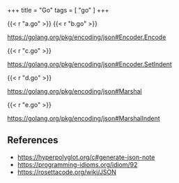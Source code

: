 +++
title = "Go"
tags = [ "go" ]
+++

{{< r "a.go" >}}
{{< r "b.go" >}}

<https://golang.org/pkg/encoding/json#Encoder.Encode>

{{< r "c.go" >}}

<https://golang.org/pkg/encoding/json#Encoder.SetIndent>

{{< r "d.go" >}}

<https://golang.org/pkg/encoding/json#Marshal>

{{< r "e.go" >}}

<https://golang.org/pkg/encoding/json#MarshalIndent>

## References

- <https://hyperpolyglot.org/c#generate-json-note>
- <https://programming-idioms.org/idiom/92>
- <https://rosettacode.org/wiki/JSON>
